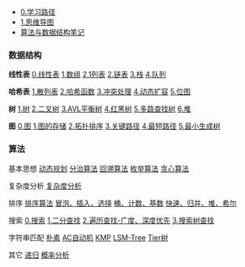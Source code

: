 
-  [0.学习路径](0.学习路径.md)
- [1.思维导图](1.思维导图.md)
- [算法与数据结构笔记](算法与数据结构笔记.md)


### 数据结构

**线性表**
[0.线性表](数据结构/01.线性表/0.线性表.md)
[1.数组](数据结构/01.线性表/1.数组.md)
[2.1列表](数据结构/01.线性表/2.1列表.md)
[2.链表](数据结构/01.线性表/2.链表.md)
[3.栈](数据结构/01.线性表/3.栈.md)
[4.队列](数据结构/01.线性表/4.队列.md)

**哈希表**
[1.散列表](数据结构/02.哈希表/1.散列表.md)
[2.哈希函数](数据结构/02.哈希表/2.哈希函数.md)
[3.冲突处理](数据结构/02.哈希表/3.冲突处理.md)
[4.动态扩容](数据结构/02.哈希表/4.动态扩容.md)
[5.位图](数据结构/02.哈希表/5.位图.md)


**树**
[1.树](数据结构/03.树/1.树.md)
[2.二叉树](数据结构/03.树/2.二叉树.md)
[3.AVL平衡树](数据结构/03.树/3.AVL平衡树.md)
[4.红黑树](数据结构/03.树/4.红黑树.md)
[5.多路查找树](数据结构/03.树/5.多路查找树.md)
[6.堆](数据结构/03.树/6.堆.md)

**图**
[0.图](数据结构/04.图/0.图.md)
[1.图的存储](数据结构/04.图/1.图的存储.md)
[2.拓扑排序](数据结构/04.图/2.拓扑排序.md)
[3.关键路径](数据结构/04.图/3.关键路径.md)
[4.最短路径](数据结构/04.图/4.最短路径.md)
[5.最小生成树](数据结构/04.图/5.最小生成树.md)



### 算法

基本思想
[动态规划](算法/0.基本思想/动态规划.md)
[分治算法](算法/0.基本思想/分治算法.md)
[回溯算法](算法/0.基本思想/回溯算法.md)
[枚举算法](算法/0.基本思想/枚举算法.md)
[贪心算法](算法/0.基本思想/贪心算法.md)

复杂度分析
[复杂度分析](算法/1.复杂度分析/复杂度分析.md)


排序
[排序算法](算法/2.排序/排序算法.md)
[冒泡、插入、选择](算法/2.排序/O(n^2)/冒泡、插入、选择.md)
[桶、计数、基数](算法/2.排序/O(n+k)/桶、计数、基数.md)
[快速、归并、堆、希尔](算法/2.排序/O(nlogn)/快速、归并、堆、希尔.md)

搜索
[0.搜索](算法/3.搜索/0.搜索.md)
[1.二分查找](算法/3.搜索/1.二分查找.md)
[2.遍历查找-广度、深度优先](算法/3.搜索/2.遍历查找-广度、深度优先.md)
[3.搜索树查找](算法/3.搜索/3.搜索树查找.md)

字符串匹配
[朴素](算法/5.字符串匹配/朴素.md)
[AC自动机](算法/5.字符串匹配/AC自动机.md)
[KMP](算法/5.字符串匹配/KMP.md)
[LSM-Tree](算法/5.字符串匹配/LSM-Tree.md)
[Tier树](算法/5.字符串匹配/Tier树.md)

其它
[递归](算法/6.其他/递归.md)
[概率分析](算法/6.其他/概率分析.md)








